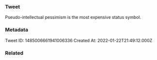 ### Tweet
Pseudo-intellectual pessimism is the most expensive status symbol.

### Metadata
Tweet ID: 1485006661941006336
Created At: 2022-01-22T21:49:12.000Z

### Related

